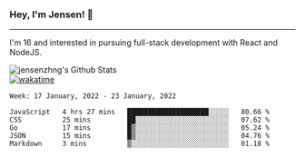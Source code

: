 ### Hey, I'm Jensen! 👋

---

I'm 16 and interested in pursuing full-stack development with React and NodeJS.

![jensenzhng's Github Stats](https://github-readme-stats.vercel.app/api?username=jensenzhng&theme=dark&show_icons=true&count_private=true)
<br />
[![wakatime](https://wakatime.com/badge/user/cbfc263d-3611-4e36-8278-8fad45fe3f62.svg)](https://wakatime.com/@cbfc263d-3611-4e36-8278-8fad45fe3f62)

<!--START_SECTION:waka-->
```text
Week: 17 January, 2022 - 23 January, 2022

JavaScript   4 hrs 27 mins   ████████████████████░░░░░   80.66 % 
CSS          25 mins         ██░░░░░░░░░░░░░░░░░░░░░░░   07.62 % 
Go           17 mins         █▒░░░░░░░░░░░░░░░░░░░░░░░   05.24 % 
JSON         15 mins         █▒░░░░░░░░░░░░░░░░░░░░░░░   04.76 % 
Markdown     3 mins          ▒░░░░░░░░░░░░░░░░░░░░░░░░   01.18 % 
```
<!--END_SECTION:waka-->
